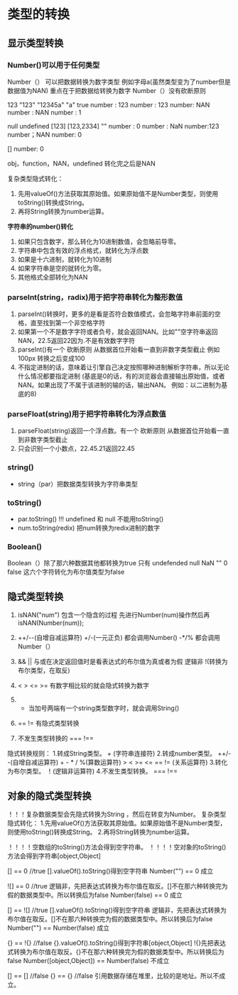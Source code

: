 # 类型的转换

## 显示类型转换

### Number()可以用于任何类型

 Number（） 可以把数据转换为数字类型   例如字母a(虽然类型变为了number但是数据值为NAN)  重点在于把数据给转换为数字
 Number（）没有砍断原则

 123               "123"                 "12345a"               "a"                  true
 number : 123      number : 123           number: NAN           number :  NAN        number : 1

 null              undefined             [123]                  [123,2334]            ""
 number : 0        number : NaN          number:123              number；NAN          number: 0

 []
 number: 0

 obj，function，NAN，undefined 转化完之后是NAN

复杂类型隐式转化：

1. 先用valueOf()方法获取其原始值。如果原始值不是Number类型，则使用toString()转换成String。
2. 再将String转换为number运算。

**字符串的number()转化** 

1. 如果只包含数字，那么转化为10进制数值，会忽略前导零。
2. 字符串中包含有效的浮点格式，就转化为浮点数
3. 如果是十六进制，就转化为10进制
4. 如果字符串是空的就转化为零。
5. 其他格式全部转化为NAN

### parseInt(string，radix)用于把字符串转化为整形数值

1. parseInt()转换时，更多的是看是否符合数值模式，会忽略字符串前面的空格，直至找到第一个非空格字符
2. 如果第一个不是数字字符或者负号，就会返回NAN。比如""空字符串返回NAN，22.5返回22因为.不是有效数字字符
3. parseInt()有一个 砍断原则 从数据首位开始看一直到非数字类型截止 例如100px 转换之后变成100
4. 不指定进制的话，意味着让引擎自己决定按照哪种进制解析字符串，所以无论什么情况都要指定进制 (基底是0的话，有的浏览器会直接输出原始值，或者NAN。如果出现了不属于该进制的输的话，输出NAN。 例如：以二进制为基底的8)

### parseFloat(string)用于把字符串转化为浮点数值

1. parseFloat(string)返回一个浮点数。有一个 砍断原则 从数据首位开始看一直到非数字类型截止
2. 只会识别一个小数点，22.45.21返回22.45

### string()

* string（par）把数据类型转换为字符串类型

### toString()

* par.toString() !!! undefined 和 null 不能用toString() 
* num.toString(redix) 把num转换为redix进制的数字

### Boolean()

Boolean（）除了那六种数据其他都转换为true 只有 undefended null NaN "" 0 false 这六个字符转化为布尔值类型为false

## 隐式类型转换

1. isNAN("num") 包含一个隐含的过程 先进行Number(num)操作然后再 isNAN(Number(num));

2. ++/--(自增自减运算符)    +/-(一元正负) 都会调用Number()
 -*/% 都会调用Number（）

3. && || 与或在决定返回值时是看表达式的布尔值为真或者为假 逻辑非 !(转换为布尔类型，在取反) 

4. < > <= >= 有数字相比较的就会隐式转换为数字

5. + 当加号两端有一个string类型数字时，就会调用String()

6. == != 有隐式类型转换

7. 不发生类型转换的 ===  !==

隐式转换规则：
1.转成String类型。  + (字符串连接符)
2.转成number类型。  ++/--(自增自减运算符) + - * / %(算数运算符) > < >= <= == != (关系运算符)
3.转化为布尔类型。 ！(逻辑非运算符)
4.不发生类型转换。 ===  !==

## 对象的隐式类型转换

！！！复杂数据类型会先隐式转换为String ，然后在转变为Number。
复杂类型隐式转化：
1.先用valueOf()方法获取其原始值。如果原始值不是Number类型，则使用toString()转换成String。
2.再将String转换为number运算。

！！！！空数组的toString()方法会得到空字符串。
！！！！空对象的toString()方法会得到字符串[object,Object]

[] == 0    //true
[].valueOf().toString()得到空字符串
Number("") == 0 成立

![] == 0  //true
逻辑非，先把表达式转换为布尔值在取反。[]不在那六种转换完为假的数据类型中。所以转换后为false
Number(false) == 0 成立

[] == ![]  //true
[].valueOf().toString()得到空字符串
逻辑非，先把表达式转换为布尔值在取反。[]不在那六种转换完为假的数据类型中。所以转换后为false
Number("") == Number(false)  成立

{} == !{}  //false
{}.valueOf().toString()得到字符串[object,Object]
!{}先把表达式转换为布尔值在取反。{}不在那六种转换完为假的数据类型中。所以转换后为false
Number([object,Object]) == Number(false)  不成立

[] == [] //false
{} == {} //false
引用数据存储在堆里，比较的是地址。所以不成立。
